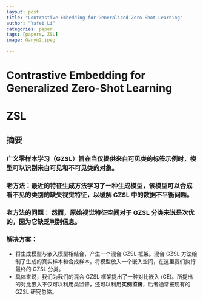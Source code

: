 ```yaml
---
layout: post
title: "Contrastive Embedding for Generalized Zero-Shot Learning"
author: "Yafei Li"
categories: paper
tags: [papers, ZSL]
image: Ganyu2.jpeg

---
```


# Contrastive Embedding for Generalized Zero-Shot Learning

# ZSL

## 摘要

### **广义零样本学习（GZSL）旨在当仅提供来自可见类的标签示例时，模型可以识别来自可见和不可见类的对象。**

### 老方法：最近的特征生成方法学习了一种生成模型，该模型可以合成看不见的类别的缺失视觉特征，以缓解 GZSL 中的数据不平衡问题。

### 老方法的问题： 然而，原始视觉特征空间对于 GZSL 分类来说是次优的，因为它缺乏判别信息。

### **解决方案：**

* 将生成模型与嵌入模型相结合，产生一个混合 GZSL 框架。混合 GZSL 方法绘制了生成的真实样本和合成样本。将模型放入一个嵌入空间，在这里我们执行最终的 GZSL 分类。
* 具体来说，我们为我们的混合 GZSL 框架提出了一种对比嵌入 (CE)。所提出的对比嵌入不仅可以利用类监督，还可以利用**实例监督**，后者通常被现有的 GZSL 研究忽略。





